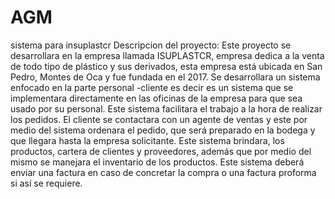 # AGM
sistema para insuplastcr
Descripcion del proyecto:
Este proyecto se desarrollara en la empresa llamada ISUPLASTCR, empresa dedica a la venta de todo tipo de plástico y sus derivados, esta empresa está ubicada en San Pedro, Montes de Oca y fue fundada en el 2017. Se desarrollara un sistema enfocado en la parte personal -cliente es decir es un sistema que se implementara directamente en las oficinas de la empresa para que sea usado por su personal. Este sistema facilitara el trabajo a la hora de realizar los pedidos. El cliente se contactara con un agente de ventas y este por medio del sistema ordenara el pedido, que será preparado en la bodega y que llegara hasta la empresa solicitante. Este sistema brindara, los productos, cartera de clientes y proveedores, además que por medio del mismo se manejara el inventario de los productos.  Este sistema deberá enviar una factura en caso de concretar la compra o una factura proforma si así se requiere. 
